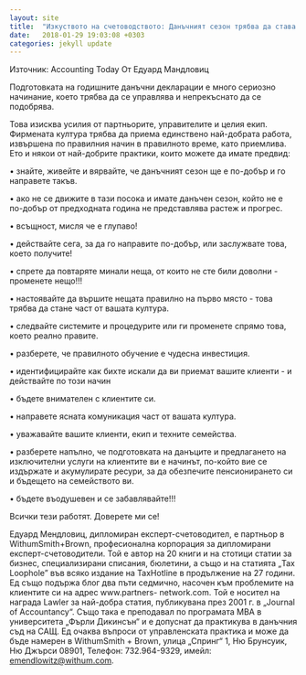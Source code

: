 ```yaml
---
layout: site
title:  "Изкуството на счетоводството: Данъчният сезон трябва да става по-добър"
date:   2018-01-29 19:03:08 +0303
categories: jekyll update
---
```

Източник: Accounting Today
От Едуард Мандловиц

Подготовката на годишните данъчни декларации е много сериозно начинание, което трябва да се управлява и непрекъснато да се подобрява.

Това изисква усилия от партньорите, управителите и целия екип. Фирмената култура трябва да приема единствено най-добрата работа, извършена по правилния начин в правилното време, като приемлива. Ето и някои от най-добрите практики, които можете да имате предвид:

• знайте, живейте и вярвайте, че данъчният сезон ще е по-добър и го направете такъв.

• ако не се движите в тази посока и имате данъчен сезон, който не е по-добър от предходната година не представлява растеж и прогрес.

• всъщност, мисля че е глупаво!

• действайте сега, за да го направите по-добър, или заслужвате това, което получите!

• спрете да повтаряте минали неща, от които не сте били доволни - променете нещо!!!

• настоявайте да вършите нещата правилно на първо място - това трябва да стане част от вашата култура.

• следвайте системите и процедурите или ги променете спрямо това, което реално правите.

• разберете, че правилното обучение е чудесна инвестиция.

• идентифицирайте как бихте искали да ви приемат вашите клиенти - и действайте по този начин

• бъдете внимателен с клиентите си.

• направете ясната комуникация част от вашата култура.

• уважавайте вашите клиенти, екип и техните семейства.

• разберете напълно, че подготовката на данъците и предлагането на изключителни услуги на клиентите ви е начинът, по-който вие се издържате и акумулирате ресури, за да обезпечите пенсионирането си и бъдещето на семейството ви.

• бъдете въодушевен и се забавлявайте!!!

Всички тези работят. Доверете ми се!

Едуард Мендловиц, дипломиран експерт-счетоводител, е партньор в WithumSmith+Brown, професионална корпорация за дипломирани експерт-счетоводители. Той е автор на 20 книги и на стотици статии за бизнес, специализирани списания, бюлетини, а също и на статията  „Tax Loophole” във всяко издание на TaxHotline в продължение на 27 години. Ед също подържа блог два пъти седмично, насочен към проблемите на клиентите си на адрес www.partners- network.com. Той е носител на награда Lawler за най-добра статия, публикувана през 2001 г. в „Journal of Accountancy“. Също така е преподавал по програмата MBA в университета „Фърли Дикинсън“ и е допуснат да практикува в данъчния съд на САЩ. Ед очаква въпроси от управленската практика и може да бъде намерен в WithumSmith + Brown, улица „Спринг“ 1, Ню Брунсуик, Ню Джърси 08901, Телефон: 732.964-9329, имейл: emendlowitz@withum.com. 
